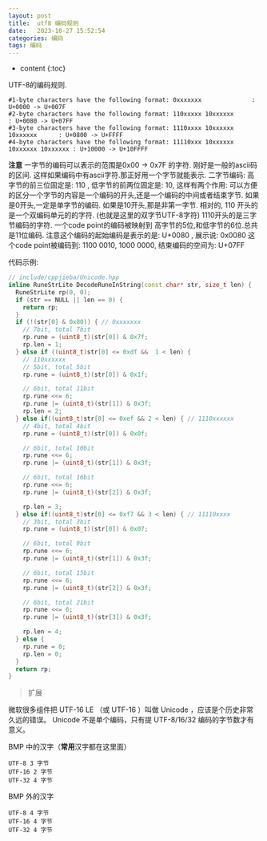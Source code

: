 ```yaml
---
layout: post
title:  utf8 编码规则
date:   2023-10-27 15:52:54
categories: 编码
tags: 编码
---
```


* content
{:toc}

UTF-8的编码规则.
```
#1-byte characters have the following format: 0xxxxxxx  			: U+0000 -> U+007F
#2-byte characters have the following format: 110xxxxx 10xxxxxx		        : U+0080 -> U+07FF
#3-byte characters have the following format: 1110xxxx 10xxxxxx 10xxxxxx	  : U+0800 -> U+FFFF
#4-byte characters have the following format: 11110xxx 10xxxxxx 10xxxxxx 10xxxxxx : U+10000 -> U+10FFFF
```

**注意**
一字节的编码可以表示的范围是0x00 -> 0x7F 的字符. 刚好是一般的ascii码的区间. 这样如果编码中有ascii字符.那正好用一个字节就能表示.
二字节编码: 高字节的前三位固定是: 110 , 低字节的前两位固定是: 10, 这样有两个作用:
可以方便的区分一个字节的内容是一个编码的开头,还是一个编码的中间或者结束字节.
如果是0开头,一定是单字节的编码.
如果是10开头,那是非第一字节.
相对的, 110 开头的是一个双编码单元的的字符. (也就是这里的双字节UTF-8字符)
1110开头的是三字节编码的字符.
一个code point的编码被映射到 高字节的5位,和低字节的6位.总共是11位编码.
注意这个编码的起始编码是表示的是: U+0080 ,
展示说: 0x0080 这个code point被编码到: 1100 0010, 1000 0000, 结束编码的空间为: U+07FF


代码示例:
``` c++
// include/cppjieba/Unicode.hpp
inline RuneStrLite DecodeRuneInString(const char* str, size_t len) {
  RuneStrLite rp(0, 0);
  if (str == NULL || len == 0) {
    return rp;
  }
  if (!(str[0] & 0x80)) { // 0xxxxxxx
    // 7bit, total 7bit
    rp.rune = (uint8_t)(str[0]) & 0x7f;
    rp.len = 1;
  } else if ((uint8_t)str[0] <= 0xdf &&  1 < len) { 
    // 110xxxxxx
    // 5bit, total 5bit
    rp.rune = (uint8_t)(str[0]) & 0x1f;

    // 6bit, total 11bit
    rp.rune <<= 6;
    rp.rune |= (uint8_t)(str[1]) & 0x3f;
    rp.len = 2;
  } else if((uint8_t)str[0] <= 0xef && 2 < len) { // 1110xxxxxx
    // 4bit, total 4bit
    rp.rune = (uint8_t)(str[0]) & 0x0f;

    // 6bit, total 10bit
    rp.rune <<= 6;
    rp.rune |= (uint8_t)(str[1]) & 0x3f;

    // 6bit, total 16bit
    rp.rune <<= 6;
    rp.rune |= (uint8_t)(str[2]) & 0x3f;

    rp.len = 3;
  } else if((uint8_t)str[0] <= 0xf7 && 3 < len) { // 11110xxxx
    // 3bit, total 3bit
    rp.rune = (uint8_t)(str[0]) & 0x07;

    // 6bit, total 9bit
    rp.rune <<= 6;
    rp.rune |= (uint8_t)(str[1]) & 0x3f;

    // 6bit, total 15bit
    rp.rune <<= 6;
    rp.rune |= (uint8_t)(str[2]) & 0x3f;

    // 6bit, total 21bit
    rp.rune <<= 6;
    rp.rune |= (uint8_t)(str[3]) & 0x3f;

    rp.len = 4;
  } else {
    rp.rune = 0;
    rp.len = 0;
  }
  return rp;
}
```


> 扩展

微软很多组件把 UTF-16 LE （或 UTF-16 ）叫做 Unicode ，应该是个历史非常久远的错误。
Unicode 不是单个编码，只有提 UTF-8/16/32 编码的字节数才有意义。

BMP 中的汉字（**常用**汉字都在这里面）
``` shell
UTF-8 3 字节
UTF-16 2 字节
UTF-32 4 字节
```

BMP 外的汉字
``` shell
UTF-8 4 字节
UTF-16 4 字节
UTF-32 4 字节
```